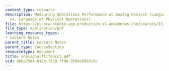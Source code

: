 ```yaml
---
content_type: resource
description: Measuring Operations Performance at Analog Devices (Language of Money
  vs. Language of Physical Operations)
file: https://ol-ocw-studio-app-production.s3.amazonaws.com/courses/15-769-operations-strategy-spring-2003/9eba75d4612bf8c0ffdb0504c0962c9c_analoghalflifeacct.pdf
file_type: application/pdf
learning_resource_types:
- Lecture Notes
parent_title: Lecture Notes
parent_type: CourseSection
resourcetype: Document
title: analoghalflifeacct.pdf
uid: 9eba75d4-612b-f8c0-ffdb-0504c0962c9c
---
```

